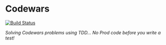 # Codewars

[![Build Status](https://travis-ci.org/Artemas-Muzanenhamo/codewars.svg?branch=develop)](https://travis-ci.org/Artemas-Muzanenhamo/codewars)

<i>Solving Codewars problems using TDD... No Prod code before you write a test!</i>
